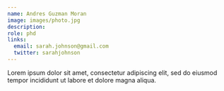 ```yaml
---
name: Andres Guzman Moran
image: images/photo.jpg
description: 
role: phd
links:
  email: sarah.johnson@gmail.com
  twitter: sarahjohnson
---
```


Lorem ipsum dolor sit amet, consectetur adipiscing elit, sed do eiusmod tempor incididunt ut labore et dolore magna aliqua.
